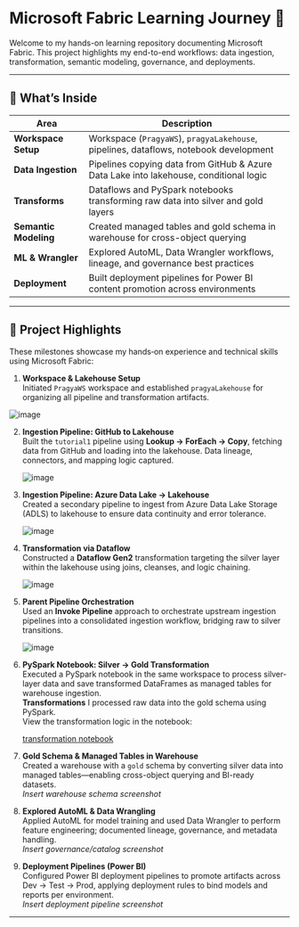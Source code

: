 # Microsoft Fabric Learning Journey 🚀

Welcome to my hands-on learning repository documenting Microsoft Fabric. This project highlights my end-to-end workflows: data ingestion, transformation, semantic modeling, governance, and deployments.

---

## 🧭 What’s Inside

| Area             | Description                                                                                  |
|------------------|----------------------------------------------------------------------------------------------|
| **Workspace Setup** | Workspace (`PragyaWS`), `pragyaLakehouse`, pipelines, dataflows, notebook development |
| **Data Ingestion**  | Pipelines copying data from GitHub & Azure Data Lake into lakehouse, conditional logic    |
| **Transforms**       | Dataflows and PySpark notebooks transforming raw data into silver and gold layers        |
| **Semantic Modeling**| Created managed tables and gold schema in warehouse for cross-object querying            |
| **ML & Wrangler**    | Explored AutoML, Data Wrangler workflows, lineage, and governance best practices         |
| **Deployment**       | Built deployment pipelines for Power BI content promotion across environments            |

---
## 🧠 Project Highlights

These milestones showcase my hands‑on experience and technical skills using Microsoft Fabric:

1. **Workspace & Lakehouse Setup**  
   Initiated `PragyaWS` workspace and established `pragyaLakehouse` for organizing all pipeline and transformation artifacts.  

![image](https://github.com/user-attachments/assets/3a3386e3-5e15-4392-b210-490d45e3a3b4)

2. **Ingestion Pipeline: GitHub to Lakehouse**  
   Built the `tutorial1` pipeline using **Lookup → ForEach → Copy**, fetching data from GitHub and loading into the lakehouse. Data lineage, connectors, and mapping logic captured.  

   ![image](https://github.com/user-attachments/assets/df6b8e8c-7339-43a1-88f2-6bafd81510f9)


3. **Ingestion Pipeline: Azure Data Lake → Lakehouse**  
   Created a secondary pipeline to ingest from Azure Data Lake Storage (ADLS) to lakehouse to ensure data continuity and error tolerance.  

   ![image](https://github.com/user-attachments/assets/625c7497-5648-4d3e-87fe-14badf826cfb)


4. **Transformation via Dataflow**  
   Constructed a **Dataflow Gen2** transformation targeting the silver layer within the lakehouse using joins, cleanses, and logic chaining.  

   ![image](https://github.com/user-attachments/assets/d356fa3e-be5a-4914-8906-b453d64924ef)


5. **Parent Pipeline Orchestration**  
   Used an **Invoke Pipeline** approach to orchestrate upstream ingestion pipelines into a consolidated ingestion workflow, bridging raw to silver transitions.  

   ![image](https://github.com/user-attachments/assets/ebbce951-b133-42c9-b094-c1ade06555b0)


6. **PySpark Notebook: Silver → Gold Transformation**  
   Executed a PySpark notebook in the same workspace to process silver-layer data and save transformed DataFrames as managed tables for warehouse ingestion.  
    **Transformations**
   I processed raw data into the gold schema using PySpark.  
   View the transformation logic in the notebook:

   [transformation notebook](./Transformed_Data/Silver_Notebook.ipynb)

7. **Gold Schema & Managed Tables in Warehouse**  
   Created a warehouse with a `gold` schema by converting silver data into managed tables—enabling cross-object querying and BI-ready datasets.  
   *Insert warehouse schema screenshot*

8. **Explored AutoML & Data Wrangling**  
   Applied AutoML for model training and used Data Wrangler to perform feature engineering; documented lineage, governance, and metadata handling.  
   *Insert governance/catalog screenshot*

9. **Deployment Pipelines (Power BI)**  
   Configured Power BI deployment pipelines to promote artifacts across Dev → Test → Prod, applying deployment rules to bind models and reports per environment.  
   *Insert deployment pipeline screenshot*

---


